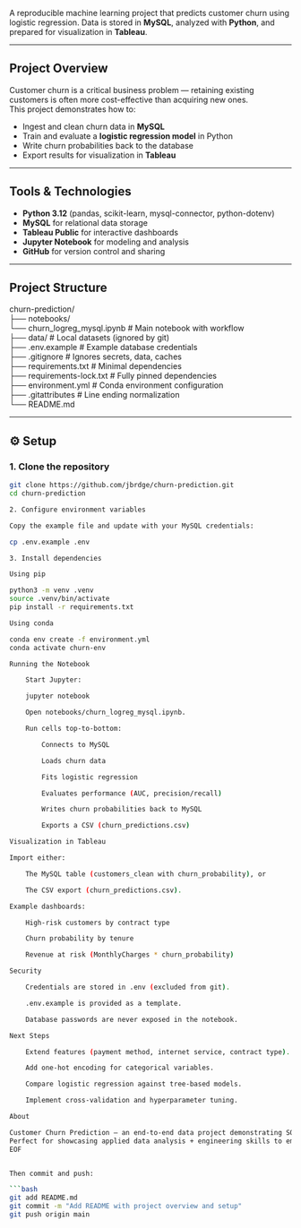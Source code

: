 A reproducible machine learning project that predicts customer churn using logistic regression. Data is stored in **MySQL**, analyzed with **Python**, and prepared for visualization in **Tableau**.  

---

## Project Overview
Customer churn is a critical business problem — retaining existing customers is often more cost-effective than acquiring new ones.  
This project demonstrates how to:
- Ingest and clean churn data in **MySQL**  
- Train and evaluate a **logistic regression model** in Python  
- Write churn probabilities back to the database  
- Export results for visualization in **Tableau**  

---

## Tools & Technologies
- **Python 3.12** (pandas, scikit-learn, mysql-connector, python-dotenv)  
- **MySQL** for relational data storage  
- **Tableau Public** for interactive dashboards  
- **Jupyter Notebook** for modeling and analysis  
- **GitHub** for version control and sharing  

---

## Project Structure

churn-prediction/  
├── notebooks/  
 └── churn_logreg_mysql.ipynb # Main notebook with workflow  
├── data/ # Local datasets (ignored by git)  
├── .env.example # Example database credentials  
├── .gitignore # Ignores secrets, data, caches  
├── requirements.txt # Minimal dependencies  
├── requirements-lock.txt # Fully pinned dependencies  
├── environment.yml # Conda environment configuration  
├── .gitattributes # Line ending normalization  
└── README.md  


---

## ⚙️ Setup

### 1. Clone the repository
```bash
git clone https://github.com/jbrdge/churn-prediction.git
cd churn-prediction

2. Configure environment variables

Copy the example file and update with your MySQL credentials:

cp .env.example .env

3. Install dependencies

Using pip

python3 -m venv .venv
source .venv/bin/activate
pip install -r requirements.txt

Using conda

conda env create -f environment.yml
conda activate churn-env

Running the Notebook

    Start Jupyter:

    jupyter notebook

    Open notebooks/churn_logreg_mysql.ipynb.

    Run cells top-to-bottom:

        Connects to MySQL

        Loads churn data

        Fits logistic regression

        Evaluates performance (AUC, precision/recall)

        Writes churn probabilities back to MySQL

        Exports a CSV (churn_predictions.csv)

Visualization in Tableau

Import either:

    The MySQL table (customers_clean with churn_probability), or

    The CSV export (churn_predictions.csv).

Example dashboards:

    High-risk customers by contract type

    Churn probability by tenure

    Revenue at risk (MonthlyCharges * churn_probability)

Security

    Credentials are stored in .env (excluded from git).

    .env.example is provided as a template.

    Database passwords are never exposed in the notebook.

Next Steps

    Extend features (payment method, internet service, contract type).

    Add one-hot encoding for categorical variables.

    Compare logistic regression against tree-based models.

    Implement cross-validation and hyperparameter tuning.

About

Customer Churn Prediction — an end-to-end data project demonstrating SQL integration, machine learning, and visualization best practices.
Perfect for showcasing applied data analysis + engineering skills to employers.
EOF


Then commit and push:

```bash
git add README.md
git commit -m "Add README with project overview and setup"
git push origin main